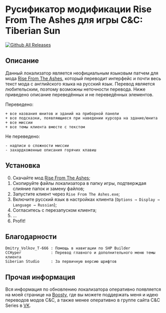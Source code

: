 # Русификатор модификации Rise From The Ashes для игры C&C: Tiberian Sun
[![Github All Releases](https://img.shields.io/github/downloads/MahBoiTranslator/RiseFromTheAshesRu/total.svg)](https://github.com/MahBoiTranslator/RiseFromTheAshesRu/releases)

## Описание
Данный локализатор является неофициальным языковым патчем для мода [Rise From The Ashes](https://www.moddb.com/mods/the-rise-from-the-ashes), который переводит интерфейс и почти весь текст мода с английского языка на русский язык. Перевод является любительским, поэтому возможны неточности перевода. Ниже приведено описание переведённых и не переведённых элементов.

Переведено:

	+ все названия юнитов и зданий на приборной панели
	+ все подсказки, появляющиеся при наведении курсора на здание/юнита
	+ все миссии
	+ все темы клиента вместе с текстом

Не переведено:

	- надписи о сложности миссии
	- захардкоженные описания горячих клавиш


## Установка
0. Скачайте мод [Rise From The Ashes](https://www.moddb.com/mods/the-rise-from-the-ashes/downloads/the-rise-from-the-ashes);
1. Скопируйте файлы локализатора в папку игры, подтверждая слияние папок и замену файлов;
2. Запустите клиент через `Rise From The Ashes.exe`;
3. Включите русский язык в настройках клиента (`Options → Display → Language → Russian`);
4. Согласитесь с перезапуском клиента;
5. ...
6. Profit!

## Благодарности

	Dmitry_Volkov_T-666 : Помощь в навигации по SHP Builder
	CCHyper             : Перевод главного и дополнительного меню темы клиента
	Siberian Studio     : За первичную версию шрифтов

## Прочая информация
Вся информация по обновлению локализатора оперативно появляется на моей странице на [Boosty](https://boosty.to/mah_boi), где вы можете поддержать меня и идею переводов модов C&C, а также менее оперативно в группе сайта C&C Series в [VK](https://vk.com/cncseries).
